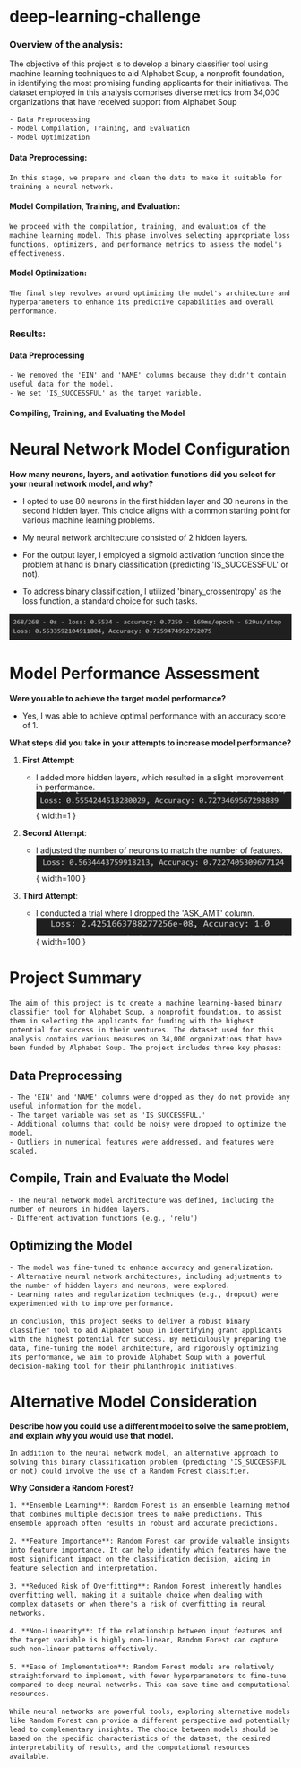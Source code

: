 # deep-learning-challenge

### Overview of the analysis:

The objective of this project is to develop a binary classifier tool using machine learning techniques to aid Alphabet Soup, a nonprofit foundation, in identifying the most promising funding applicants for their initiatives. The dataset employed in this analysis comprises diverse metrics from 34,000 organizations that have received support from Alphabet Soup

    - Data Preprocessing
    - Model Compilation, Training, and Evaluation
    - Model Optimization

#### Data Preprocessing:

    In this stage, we prepare and clean the data to make it suitable for training a neural network.

#### Model Compilation, Training, and Evaluation:

    We proceed with the compilation, training, and evaluation of the machine learning model. This phase involves selecting appropriate loss functions, optimizers, and performance metrics to assess the model's effectiveness.

#### Model Optimization:

    The final step revolves around optimizing the model's architecture and hyperparameters to enhance its predictive capabilities and overall performance.

### Results:

#### Data Preprocessing
    - We removed the 'EIN' and 'NAME' columns because they didn't contain useful data for the model.
    - We set 'IS_SUCCESSFUL' as the target variable.


#### Compiling, Training, and Evaluating the Model

# Neural Network Model Configuration

**How many neurons, layers, and activation functions did you select for your neural network model, and why?**

- I opted to use 80 neurons in the first hidden layer and 30 neurons in the second hidden layer. This choice aligns with a common starting point for various machine learning problems.

- My neural network architecture consisted of 2 hidden layers.

- For the output layer, I employed a sigmoid activation function since the problem at hand is binary classification (predicting 'IS_SUCCESSFUL' or not).

- To address binary classification, I utilized 'binary_crossentropy' as the loss function, a standard choice for such tasks.

![Alt text](image.png)

# Model Performance Assessment

**Were you able to achieve the target model performance?**

- Yes, I was able to achieve optimal performance with an accuracy score of 1.

**What steps did you take in your attempts to increase model performance?**

1. **First Attempt**:
   - I added more hidden layers, which resulted in a slight improvement in performance.
![Alt text](image-1.png){ width=1 }

2. **Second Attempt**:
   - I adjusted the number of neurons to match the number of features.
   ![Alt text](image-2.png){ width=100 }

3. **Third Attempt**:
   - I conducted a trial where I dropped the 'ASK_AMT' column.
    ![Alt text](image-3.png){ width=100 }

# Project Summary

    The aim of this project is to create a machine learning-based binary classifier tool for Alphabet Soup, a nonprofit foundation, to assist them in selecting the applicants for funding with the highest potential for success in their ventures. The dataset used for this analysis contains various measures on 34,000 organizations that have been funded by Alphabet Soup. The project includes three key phases:

## Data Preprocessing

    - The 'EIN' and 'NAME' columns were dropped as they do not provide any useful information for the model.
    - The target variable was set as 'IS_SUCCESSFUL.'
    - Additional columns that could be noisy were dropped to optimize the model.
    - Outliers in numerical features were addressed, and features were scaled.

## Compile, Train and Evaluate the Model

    - The neural network model architecture was defined, including the number of neurons in hidden layers.
    - Different activation functions (e.g., 'relu')

## Optimizing the Model

    - The model was fine-tuned to enhance accuracy and generalization.
    - Alternative neural network architectures, including adjustments to the number of hidden layers and neurons, were explored.
    - Learning rates and regularization techniques (e.g., dropout) were experimented with to improve performance.

    In conclusion, this project seeks to deliver a robust binary classifier tool to aid Alphabet Soup in identifying grant applicants with the highest potential for success. By meticulously preparing the data, fine-tuning the model architecture, and rigorously optimizing its performance, we aim to provide Alphabet Soup with a powerful decision-making tool for their philanthropic initiatives.

# Alternative Model Consideration

**Describe how you could use a different model to solve the same problem, and explain why you would use that model.**

    In addition to the neural network model, an alternative approach to solving this binary classification problem (predicting 'IS_SUCCESSFUL' or not) could involve the use of a Random Forest classifier.

**Why Consider a Random Forest?**

    1. **Ensemble Learning**: Random Forest is an ensemble learning method that combines multiple decision trees to make predictions. This ensemble approach often results in robust and accurate predictions.

    2. **Feature Importance**: Random Forest can provide valuable insights into feature importance. It can help identify which features have the most significant impact on the classification decision, aiding in feature selection and interpretation.

    3. **Reduced Risk of Overfitting**: Random Forest inherently handles overfitting well, making it a suitable choice when dealing with complex datasets or when there's a risk of overfitting in neural networks.

    4. **Non-Linearity**: If the relationship between input features and the target variable is highly non-linear, Random Forest can capture such non-linear patterns effectively.

    5. **Ease of Implementation**: Random Forest models are relatively straightforward to implement, with fewer hyperparameters to fine-tune compared to deep neural networks. This can save time and computational resources.

    While neural networks are powerful tools, exploring alternative models like Random Forest can provide a different perspective and potentially lead to complementary insights. The choice between models should be based on the specific characteristics of the dataset, the desired interpretability of results, and the computational resources available.

